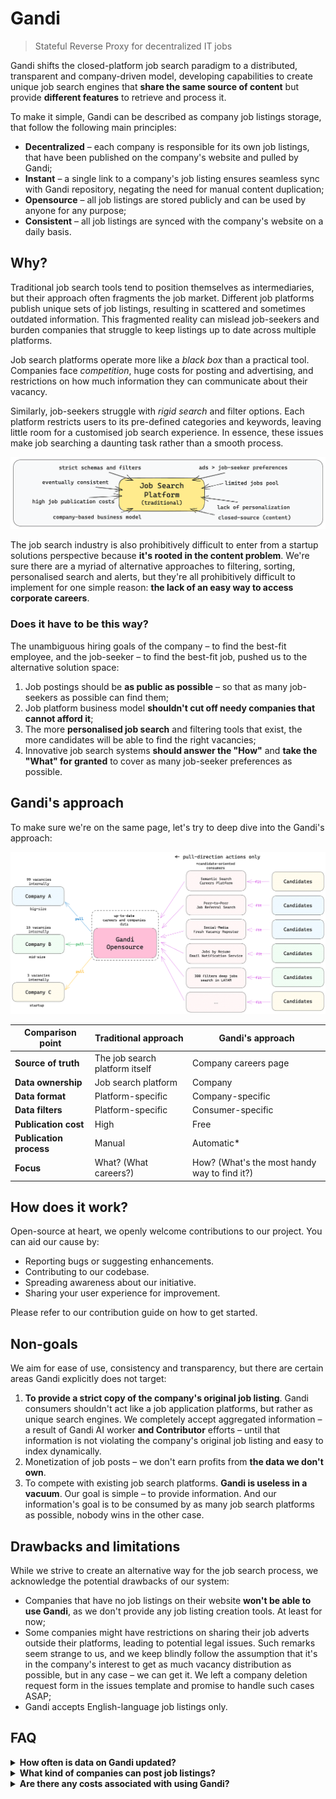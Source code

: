# Gandi

> Stateful Reverse Proxy for decentralized IT jobs

Gandi shifts the closed-platform job search paradigm to a distributed, transparent and company-driven model, developing
capabilities to create unique job search engines that **share the same source of content** but provide **different
features** to retrieve and process it.

To make it simple, Gandi can be described as company job listings storage, that follow the following main principles:

- **Decentralized** – each company is responsible for its own job listings, that have been published on the company's
  website and pulled by Gandi;
- **Instant** – a single link to a company's job listing ensures seamless sync with Gandi repository, negating the need
  for manual content duplication;
- **Opensource** – all job listings are stored publicly and can be used by anyone for any purpose;
- **Consistent** – all job listings are synced with the company's website on a daily basis.

## Why?

Traditional job search tools tend to position themselves as intermediaries, but their approach often fragments the job
market. Different job platforms publish unique sets of job listings, resulting in scattered and sometimes outdated
information. This fragmented reality can mislead job-seekers and burden companies that struggle to keep listings up to
date across multiple platforms.

Job search platforms operate more like a _black box_ than a practical tool. Companies face _competition_, huge costs for
posting and advertising, and restrictions on how much information they can communicate about their vacancy.

Similarly, job-seekers struggle with _rigid search_ and filter options. Each platform restricts users to its pre-defined
categories and keywords, leaving little room for a customised job search experience. In essence, these issues make job
searching a daunting task rather than a smooth process.

![img_3.png](img_3.png)

The job search industry is also prohibitively difficult to enter from a startup solutions perspective because **it's
rooted in the content problem**. We're sure there are a myriad of alternative approaches to filtering, sorting,
personalised search and alerts, but they're all prohibitively difficult to implement for one simple reason: **the lack
of an easy way to access corporate careers**.

### Does it have to be this way?

The unambiguous hiring goals of the company – to find the best-fit employee, and the job-seeker – to find the best-fit
job, pushed us to the alternative solution space:

1. Job postings should be **as public as possible** – so that as many job-seekers as possible can find them;
2. Job platform business model **shouldn't cut off needy companies that cannot afford it**;
3. The more **personalised job search** and filtering tools that exist, the more candidates will be able to find the
   right vacancies;
4. Innovative job search systems **should answer the "How"** and **take the "What" for granted** to cover as many
   job-seeker preferences as possible.

## Gandi's approach

To make sure we're on the same page, let's try to deep dive into the Gandi's approach:

![img_5.png](img_5.png)

| Comparison point        | Traditional approach           | Gandi's approach                                                                              |
|-------------------------|--------------------------------|-----------------------------------------------------------------------------------------------|
| **Source of truth**     | The job search platform itself | Company careers page                                                                          |
| **Data ownership**      | Job search platform            | Company                                                                                       |
| **Data format**         | Platform-specific              | Company-specific                                                                              |
| **Data filters**        | Platform-specific              | Consumer-specific                                                                             |
| **Publication cost**    | High                           | Free                                                                                          |
| **Publication process** | Manual                         | Automatic*                                                                                    |
| **Focus**               | What? (What careers?)          | How? (What's the most handy way to find it?)                                                  |

## How does it work?

Open-source at heart, we openly welcome contributions to our project. You can aid our cause by:

- Reporting bugs or suggesting enhancements.
- Contributing to our codebase.
- Spreading awareness about our initiative.
- Sharing your user experience for improvement.

Please refer to our contribution guide on how to get started.

## Non-goals

We aim for ease of use, consistency and transparency, but there are certain areas Gandi explicitly does not target:

1. __To provide a strict copy of the company's original job listing__. Gandi consumers shouldn't act like a job
   application platforms, but rather as unique search engines. We completely accept aggregated information – a result of
   Gandi AI worker __and Contributor__ efforts – until that information is not violating the company's original job
   listing and easy to index dynamically.
2. Monetization of job posts – we don't earn profits from __the data we don't own__.
3. To compete with existing job search platforms. __Gandi is useless in a vacuum__. Our goal is simple – to provide
   information. And our information's goal is to be consumed by as many job search platforms as possible, nobody wins in
   the other case.

## Drawbacks and limitations

While we strive to create an alternative way for the job search process, we acknowledge the potential drawbacks of our
system:

- Companies that have no job listings on their website __won't be able to use Gandi__, as we don't provide any job
  listing creation tools. At least for now;
- Some companies might have restrictions on sharing their job adverts outside their platforms, leading to potential
  legal issues. Such remarks seem strange to us, and we keep blindly follow the assumption that it's in the company's
  interest to get as much vacancy distribution as possible, but in any case – we can get it. We left a company deletion
  request form in the issues template and promise to handle such cases ASAP;
- Gandi accepts English-language job listings only.

[//]: # (## Plans for the Future)

[//]: # (Building on our core principles, we aim to:)

[//]: # ()

[//]: # (- Develop a sophisticated search feature that uses AI to match candidates with jobs.)

[//]: # (- Extend our reach by adding more companies to our platform.)

[//]: # (- Improve the frequency of our syncing process for up-to-date retrievals.)

[//]: # (- Enhance user experience through continuous improvements based on user feedback.)

## FAQ

<details>
<summary><b>How often is data on Gandi updated?</b></summary>
Our platforms sync with company websites daily to ensure the most up-to-date job listings.
</details>
<details>
<summary><b>What kind of companies can post job listings?</b></summary>
Any company, regardless of size or industry, can sync their job listings with Gandi. As of beta launch, we're mostly focusing on startups/mid-size companies, but we're open to any company that wants to join us.
</details>
<details>
<summary><b>Are there any costs associated with using Gandi?</b></summary>
Gandi is a free platform. We believe job information should be as public as possible, without any barriers.
</details>

